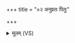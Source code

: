 +++
title = "०२ अनुव्रतः पितुः"

+++
<details><summary>मूलम् (VS)</summary>

अनु॑व्रतः पि॒तुः पु॒त्रो मा॒त्रा भ॑वतु॒ संम॑नाः। जा॒या पत्ये॒ मधु॑मतीं॒ वाचं॑ वदतु शन्ति॒वाम् ॥
</details>